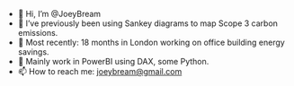 - 👋 Hi, I’m @JoeyBream
- 👀 I’ve previously been using Sankey diagrams to map Scope 3 carbon emissions. 
- 🌱 Most recently: 18 months in London working on office building energy savings.
- 🍋 Mainly work in PowerBI using DAX, some Python.
- 📫 How to reach me: joeybream@gmail.com

<!---
JoeyBream/JoeyBream is a ✨ special ✨ repository because its `README.md` (this file) appears on your GitHub profile.
You can click the Preview link to take a look at your changes.
--->
